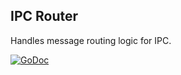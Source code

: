 ## IPC Router
Handles message routing logic for IPC.

[![GoDoc](https://godoc.org/github.com/dist-ribut-us/ipcrouter?status.svg)](https://godoc.org/github.com/dist-ribut-us/ipcrouter)
